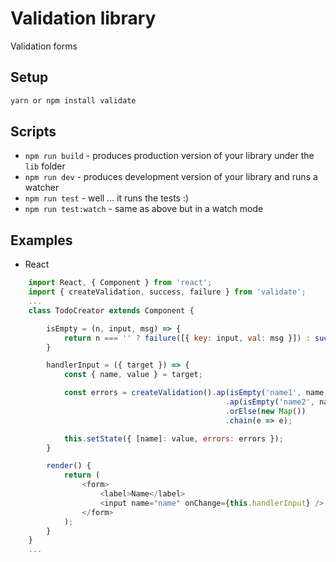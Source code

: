# Validation library

Validation forms

## Setup

```bash
yarn or npm install validate
```

## Scripts

* `npm run build` - produces production version of your library under the `lib` folder
* `npm run dev` - produces development version of your library and runs a watcher
* `npm run test` - well ... it runs the tests :)
* `npm run test:watch` - same as above but in a watch mode

## Examples

* React

```javascript
    import React, { Component } from 'react';
    import { createValidation, success, failure } from 'validate';
    ...
    class TodoCreator extends Component {

        isEmpty = (n, input, msg) => {
            return n === '' ? failure([{ key: input, val: msg }]) : success();
        }

        handlerInput = ({ target }) => {
            const { name, value } = target;

            const errors = createValidation().ap(isEmpty('name1', name, 'is empty'))
                                                .ap(isEmpty('name2', name, 'is empty'))
                                                .orElse(new Map())
                                                .chain(e => e);

            this.setState({ [name]: value, errors: errors });
        }

        render() {
            return (
                <form>
                    <label>Name</label>
                    <input name="name" onChange={this.handlerInput} />
                </form>
            );
        }
    }
    ...
```
